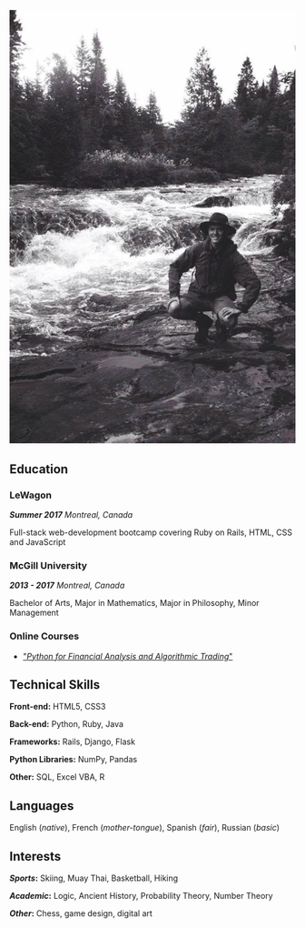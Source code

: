 ![Me](./me.jpg)
## Education

### LeWagon 
**_Summer 2017_**
_Montreal, Canada_ 

Full-stack web-development bootcamp covering Ruby on Rails, HTML, CSS and JavaScript

### McGill University
**_2013 - 2017_**
_Montreal, Canada_

Bachelor of Arts, Major in Mathematics, Major in Philosophy, Minor Management

### Online Courses
- ["_Python for Financial Analysis and Algorithmic Trading_"](https://www.udemy.com/share/10011KB0Afd15XR3Q=/)

## Technical Skills

**Front-end:**
HTML5, CSS3

**Back-end:**
Python, Ruby, Java

**Frameworks:**
Rails, Django, Flask 

**Python Libraries:**
NumPy, Pandas

**Other:**
SQL, Excel VBA, R

## Languages 
English (_native_), French (_mother-tongue_), Spanish (_fair_), Russian (_basic_)

## Interests 

**_Sports_:** Skiing, Muay Thai, Basketball, Hiking

**_Academic_:** Logic, Ancient History, Probability Theory, Number Theory

**_Other_:** Chess, game design, digital art
